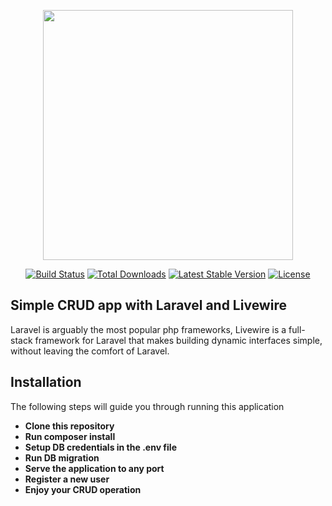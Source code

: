 <p align="center"><img src="https://res.cloudinary.com/dtfbvvkyp/image/upload/v1566331377/laravel-logolockup-cmyk-red.svg" width="400"></p>

<p align="center">
<a href="https://travis-ci.org/laravel/framework"><img src="https://travis-ci.org/laravel/framework.svg" alt="Build Status"></a>
<a href="https://packagist.org/packages/laravel/framework"><img src="https://poser.pugx.org/laravel/framework/d/total.svg" alt="Total Downloads"></a>
<a href="https://packagist.org/packages/laravel/framework"><img src="https://poser.pugx.org/laravel/framework/v/stable.svg" alt="Latest Stable Version"></a>
<a href="https://packagist.org/packages/laravel/framework"><img src="https://poser.pugx.org/laravel/framework/license.svg" alt="License"></a>
</p>

## Simple CRUD app with Laravel and Livewire

Laravel is arguably the most popular php frameworks, Livewire is a full-stack framework for Laravel that makes building dynamic interfaces simple, without leaving the comfort of Laravel.


## Installation
The following steps will guide you through running this application

- **Clone this repository**
- **Run composer install**
- **Setup DB credentials in the .env file**
- **Run DB migration**
- **Serve the application to any port**
- **Register a new user**
- **Enjoy your CRUD operation**
